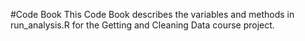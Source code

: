 #Code Book
This Code Book describes the variables and methods in run_analysis.R for the Getting and Cleaning Data course project.